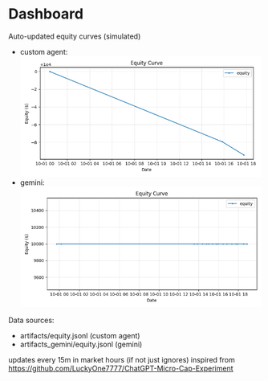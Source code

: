 # Dashboard

Auto-updated equity curves (simulated)

- custom agent: ![Equity Curve](artifacts/equity.png?v=2448bdb)
- gemini: ![Equity Curve (Gemini)](artifacts_gemini/equity.png?v=2448bdb)

Data sources:
- artifacts/equity.jsonl (custom agent)
- artifacts_gemini/equity.jsonl (gemini)

updates every 15m in market hours (if not just ignores)
inspired from https://github.com/LuckyOne7777/ChatGPT-Micro-Cap-Experiment